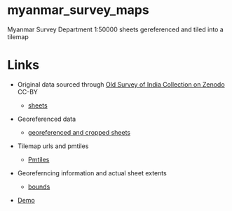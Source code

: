 # myanmar_survey_maps

Myanmar Survey Department 1:50000 sheets gereferenced and tiled into a tilemap

# Links
  - Original data sourced through [Old Survey of India Collection on Zenodo](https://zenodo.org/records/15028333) CC-BY
    - [sheets](https://github.com/ramSeraph/myanmar_survey_maps/releases/tag/50k-orig)

  - Georeferenced data
    - [georeferenced and cropped sheets](https://github.com/ramSeraph/myanmar_survey_maps/releases/tag/50k-georef)

  - Tilemap urls and pmtiles
    - [Pmtiles](https://github.com/ramSeraph/myanmar_survey_maps/releases/tag/50k-pmtiles)

  - Georeferncing information and actual sheet extents
    - [bounds](https://github.com/ramSeraph/myanmar_survey_maps/releases/download/50k-georef/bounds.geojson)

  - [Demo](https://ramseraph.github.io/myanmar_survey_maps/)

